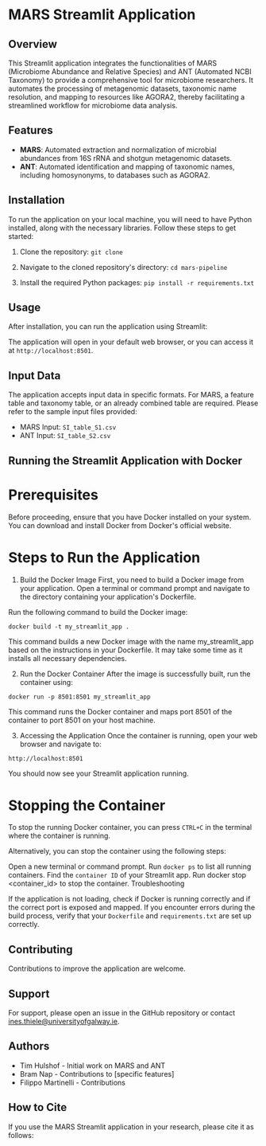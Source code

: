 # MARS Streamlit Application

## Overview
This Streamlit application integrates the functionalities of MARS (Microbiome Abundance and Relative Species) and ANT (Automated NCBI Taxonomy) to provide a comprehensive tool for microbiome researchers. It automates the processing of metagenomic datasets, taxonomic name resolution, and mapping to resources like AGORA2, thereby facilitating a streamlined workflow for microbiome data analysis.

## Features
- **MARS**: Automated extraction and normalization of microbial abundances from 16S rRNA and shotgun metagenomic datasets.
- **ANT**: Automated identification and mapping of taxonomic names, including homosynonyms, to databases such as AGORA2.

## Installation
To run the application on your local machine, you will need to have Python installed, along with the necessary libraries. Follow these steps to get started:

1. Clone the repository: `git clone `

2. Navigate to the cloned repository's directory: `cd mars-pipeline`

3. Install the required Python packages: `pip install -r requirements.txt`

## Usage
After installation, you can run the application using Streamlit:

The application will open in your default web browser, or you can access it at `http://localhost:8501`.

## Input Data
The application accepts input data in specific formats. For MARS, a feature table and taxonomy table, or an already combined table are required. Please refer to the sample input files provided:
- MARS Input: `SI_table_S1.csv`
- ANT Input: `SI_table_S2.csv`

## Running the Streamlit Application with Docker

# Prerequisites

Before proceeding, ensure that you have Docker installed on your system. You can download and install Docker from Docker's official website.

# Steps to Run the Application

1. Build the Docker Image
First, you need to build a Docker image from your application. Open a terminal or command prompt and navigate to the directory containing your application's Dockerfile.

Run the following command to build the Docker image:

`docker build -t my_streamlit_app .`

This command builds a new Docker image with the name my_streamlit_app based on the instructions in your Dockerfile. It may take some time as it installs all necessary dependencies.

2. Run the Docker Container
After the image is successfully built, run the container using:

`docker run -p 8501:8501 my_streamlit_app`

This command runs the Docker container and maps port 8501 of the container to port 8501 on your host machine.

3. Accessing the Application
Once the container is running, open your web browser and navigate to:

`http://localhost:8501`

You should now see your Streamlit application running.

# Stopping the Container

To stop the running Docker container, you can press `CTRL+C` in the terminal where the container is running.

Alternatively, you can stop the container using the following steps:

Open a new terminal or command prompt.
Run `docker ps` to list all running containers.
Find the `container ID` of your Streamlit app.
Run docker stop <container_id> to stop the container.
Troubleshooting

If the application is not loading, check if Docker is running correctly and if the correct port is exposed and mapped.
If you encounter errors during the build process, verify that your `Dockerfile` and `requirements.txt` are set up correctly.

## Contributing
Contributions to improve the application are welcome. 

## Support
For support, please open an issue in the GitHub repository or contact ines.thiele@universityofgalway.ie.

## Authors
- Tim Hulshof - Initial work on MARS and ANT
- Bram Nap - Contributions to [specific features]
- Filippo Martinelli - Contributions

## How to Cite
If you use the MARS Streamlit application in your research, please cite it as follows: